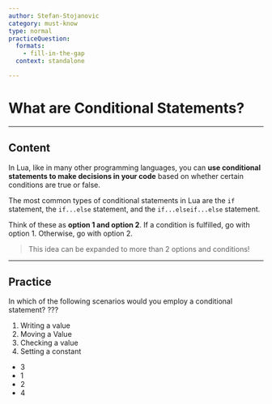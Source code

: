 ```yaml
---
author: Stefan-Stojanovic
category: must-know
type: normal
practiceQuestion:
  formats:
    - fill-in-the-gap
  context: standalone

---
```


# What are Conditional Statements?

---
## Content

In Lua, like in many other programming languages, you can **use conditional statements to make decisions in your code** based on whether certain conditions are true or false.

The most common types of conditional statements in Lua are the `if` statement, the `if...else` statement, and the `if...elseif...else` statement.

Think of these as **option 1 and option 2**. If a condition is fulfilled, go with option 1. Otherwise, go with option 2. 

> This idea can be expanded to more than 2 options and conditions!

--- 

## Practice

In which of the following scenarios would you employ a conditional statement? ???
1. Writing a value
2. Moving a Value
3. Checking a value
4. Setting a constant

- 3
- 1
- 2
- 4